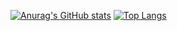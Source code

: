 [![Anurag's GitHub stats](https://github-readme-stats.vercel.app/api?username=KLag-SF)](https://github.com/anuraghazra/github-readme-stats)
[![Top Langs](https://github-readme-stats.vercel.app/api/top-langs/?username=anuraghazra)](https://github.com/anuraghazra/github-readme-stats)